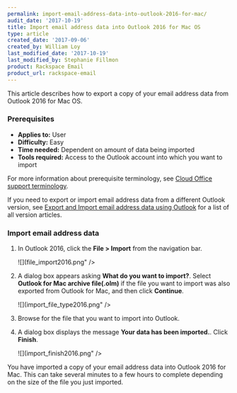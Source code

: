 ```yaml
---
permalink: import-email-address-data-into-outlook-2016-for-mac/
audit_date: '2017-10-19'
title: Import email address data into Outlook 2016 for Mac OS
type: article
created_date: '2017-09-06'
created_by: William Loy
last_modified_date: '2017-10-19'
last_modified_by: Stephanie Fillmon
product: Rackspace Email
product_url: rackspace-email
---
```


This article describes how to export a copy of your email address data from Outlook 2016 for Mac OS.

### Prerequisites

- **Applies to:** User
- **Difficulty:** Easy
- **Time needed:** Dependent on amount of data being imported
- **Tools required:**  Access to the Outlook account into which you want to import

For more information about prerequisite terminology, see [Cloud Office support terminology](/support/how-to/cloud-office-support-terminology/).

If you need to export or import email address data from a different Outlook version, see [Export and Import email address data using Outlook](/support/how-to/export-and-import-email-address-data-using-outlook) for a list of all version articles.

### Import email address data

1. In Outlook 2016, click the **File > Import** from the navigation bar.

    ![](file_import2016.png" />

2. A dialog box appears asking **What do you want to import?**. Select **Outlook for Mac archive file(.olm)** if the file you want to import was also exported from Outlook for Mac, and then click **Continue**.

    ![](import_file_type2016.png" />

4. Browse for the file that you want to import into Outlook.
5. A dialog box displays the message **Your data has been imported.**. Click **Finish**.

    ![](import_finish2016.png" />

You have imported a copy of your email address data into Outlook 2016 for Mac. This can take several minutes to a few hours to complete depending on the size of the file you just imported.
